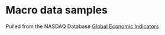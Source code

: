 # Macro data samples

Pulled from the NASDAQ Database [Global Economic Indicators](https://data.nasdaq.com/databases/ECD)
